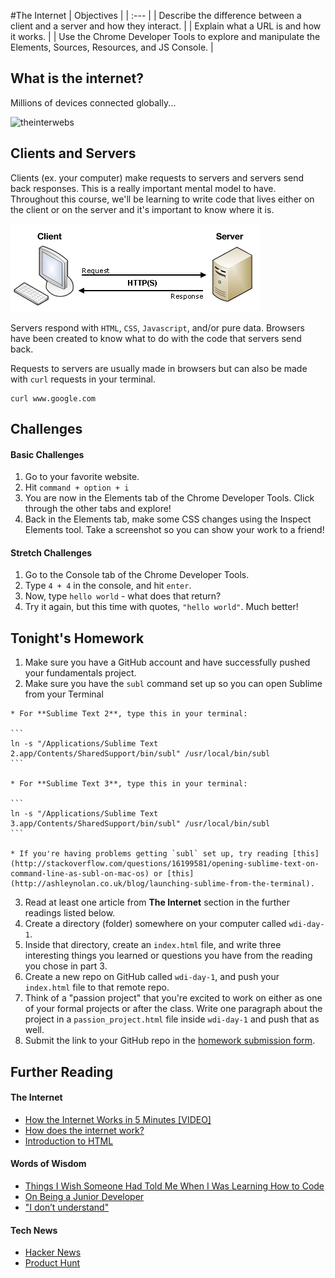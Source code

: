 #The Internet
| Objectives |
| :--- |
| Describe the difference between a client and a server and how they interact. |
| Explain what a URL is and how it works. |
| Use the Chrome Developer Tools to explore and manipulate the Elements, Sources, Resources, and JS Console. |

## What is the internet?
Millions of devices connected globally...

![theinterwebs](https://mountpeaks.files.wordpress.com/2012/03/1069646562-lgl-2d-4096x40962.png)

## Clients and Servers
Clients (ex. your computer) make requests to servers and servers send back responses. This is a really important mental model to have. Throughout this course, we'll be learning to write code that lives either on the client or on the server and it's important to know where it is.

![client-server](client-server.png)

Servers respond with `HTML`, `CSS`, `Javascript`, and/or pure data. Browsers have been created to know what to do with the code that servers send back.

Requests to servers are usually made in browsers but can also be made with `curl` requests in your terminal.
```
curl www.google.com
```

## Challenges

#### Basic Challenges
  1. Go to your favorite website.
  4. Hit `command + option + i`
  5. You are now in the Elements tab of the Chrome Developer Tools. Click through the other tabs and explore!
  6. Back in the Elements tab, make some CSS changes using the Inspect Elements tool. Take a screenshot so you can show your work to a friend!

#### Stretch Challenges
  1. Go to the Console tab of the Chrome Developer Tools.
  2. Type `4 + 4` in the console, and hit `enter`.
  3. Now, type `hello world` - what does that return?
  4. Try it again, but this time with quotes, `"hello world"`. Much better!

## Tonight's Homework
  1. Make sure you have a GitHub account and have successfully pushed your fundamentals project.
  2. Make sure you have the `subl` command set up so you can open Sublime from your Terminal

    * For **Sublime Text 2**, type this in your terminal:

    ```
    ln -s "/Applications/Sublime Text 2.app/Contents/SharedSupport/bin/subl" /usr/local/bin/subl
    ```

    * For **Sublime Text 3**, type this in your terminal:

    ```
    ln -s "/Applications/Sublime Text 3.app/Contents/SharedSupport/bin/subl" /usr/local/bin/subl
    ```

    * If you're having problems getting `subl` set up, try reading [this](http://stackoverflow.com/questions/16199581/opening-sublime-text-on-command-line-as-subl-on-mac-os) or [this](http://ashleynolan.co.uk/blog/launching-sublime-from-the-terminal).

  3. Read at least one article from **The Internet** section in the further readings listed below.
  4. Create a directory (folder) somewhere on your computer called `wdi-day-1`.
  5. Inside that directory, create an `index.html` file, and write three interesting things you learned or questions you have from the reading you chose in part 3.
  6. Create a new repo on GitHub called `wdi-day-1`, and push your `index.html` file to that remote repo.
  7. Think of a "passion project" that you're excited to work on either as one of your formal projects or after the class. Write one paragraph about the project in a `passion_project.html` file inside `wdi-day-1` and push that as well.
  7. Submit the link to your GitHub repo in the [homework submission form](https://docs.google.com/a/generalassemb.ly/forms/d/14rNXnDaq5X5Rvda-1BRZCl9YmkOoZzf7oxGBEZG_YJE/viewform).

## Further Reading

#### The Internet
  * [How the Internet Works in 5 Minutes [VIDEO]](https://www.youtube.com/watch?v=7_LPdttKXPc)
  * [How does the internet work?](http://computer.howstuffworks.com/internet/basics/internet.htm)
  * [Introduction to HTML](https://developer.mozilla.org/en-US/docs/Web/Guide/HTML/Introduction)

#### Words of Wisdom
  * [Things I Wish Someone Had Told Me When I Was Learning How to Code](https://medium.com/@cecilycarver/things-i-wish-someone-had-told-me-when-i-was-learning-how-to-code-565fc9dcb329)
  * [On Being a Junior Developer](http://mattsencenbaugh.com/on-being-a-junior-developer)
  * ["I don’t understand"](http://bjk5.com/post/38101106878/i-dont-understand)

#### Tech News
  * [Hacker News](https://news.ycombinator.com/)
  * [Product Hunt](http://www.producthunt.com/)

